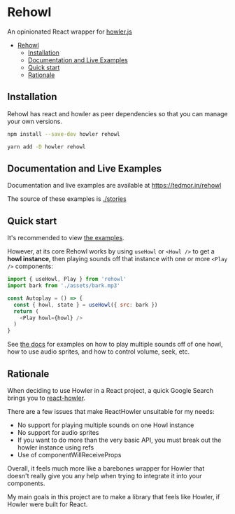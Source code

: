 # Rehowl

An opinionated React wrapper for [howler.js](https://howlerjs.com/)

<!-- TOC -->

- [Rehowl](#rehowl)
  - [Installation](#installation)
  - [Documentation and Live Examples](#documentation-and-live-examples)
  - [Quick start](#quick-start)
  - [Rationale](#rationale)

<!-- /TOC -->

## Installation

Rehowl has react and howler as peer dependencies so that you can manage your own versions.

```sh
npm install --save-dev howler rehowl
```

```sh
yarn add -D howler rehowl
```

## Documentation and Live Examples

Documentation and live examples are available at <https://tedmor.in/rehowl>

The source of these examples is [./stories](./stories)

## Quick start

It's recommended to view [the examples](https://tedmor.in/rehowl).

However, at its core Rehowl works by using `useHowl` or `<Howl />` to get a **howl instance**, then playing sounds off that instance with one or more `<Play />` components:

```js
import { useHowl, Play } from 'rehowl'
import bark from './assets/bark.mp3'

const Autoplay = () => {
  const { howl, state } = useHowl({ src: bark })
  return (
    <Play howl={howl} />
  )
}
```

See [the docs](https://tedmor.in/rehowl) for examples on how to play multiple sounds off of one howl, how to use audio sprites, and how to control volume, seek, etc.

## Rationale

When deciding to use Howler in a React project, a quick Google Search brings you to [react-howler](https://khoanguyen.me/react-howler/).

There are a few issues that make ReactHowler unsuitable for my needs:

- No support for playing multiple sounds on one Howl instance
- No support for audio sprites
- If you want to do more than the very basic API, you must break out the howler instance using refs
- Use of componentWillReceiveProps

Overall, it feels much more like a barebones wrapper for Howler that doesn't really give you any help when trying to integrate it into your components.

My main goals in this project are to make a library that feels like Howler, if Howler were built for React.


